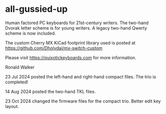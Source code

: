 # all-gussied-up
Human factored PC keyboards for 21st-century writers. The two-hand Dvorak letter scheme is for young writers. A legacy two-hand Qwerty scheme is now included.

The custom Cherry MX KiCad footprint library used is posted at https://github.com/Dholydai/mx-switch-custom

Please visit https://quixotickeyboards.com for more information.

Ronald Walker

23 Jul 2024 posted the left-hand and right-hand compact files. The trio is completed!

14 Aug 2024 posted the two-hand TKL files.

23 Oct 2024 changed the firmware files for the compact trio. Better edit key layout. 
